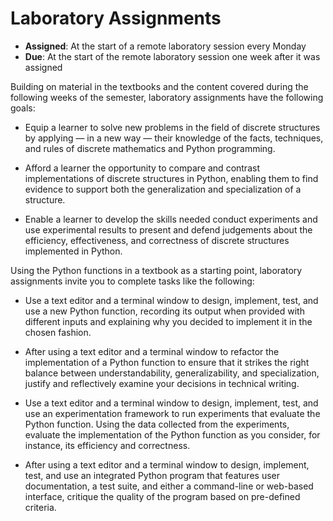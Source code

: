 # Laboratory Assignments

- **Assigned**: At the start of a remote laboratory session every Monday
- **Due**: At the start of the remote laboratory session one week after it was assigned

Building on material in the textbooks and the content covered during the
following weeks of the semester, laboratory assignments have the following
goals:

- Equip a learner to solve new problems in the field of discrete structures by
  applying &mdash; in a new way &mdash; their knowledge of the facts, techniques,
  and rules of discrete mathematics and Python programming.

- Afford a learner the opportunity to compare and contrast implementations of
  discrete structures in Python, enabling them to find evidence to support
  both the generalization and specialization of a structure.

- Enable a learner to develop the skills needed conduct experiments and use
  experimental results to present and defend judgements about the efficiency,
  effectiveness, and correctness of discrete structures implemented in Python.

Using the Python functions in a textbook as a starting point, laboratory
assignments invite you to complete tasks like the following:

- Use a text editor and a terminal window to design, implement, test, and use a
  new Python function, recording its output when provided with different inputs
  and explaining why you decided to implement it in the chosen fashion.

- After using a text editor and a terminal window to refactor the implementation
  of a Python function to ensure that it strikes the right balance between
  understandability, generalizability, and specialization, justify and
  reflectively examine your decisions in technical writing.

- Use a text editor and a terminal window to design, implement, test, and use an
  experimentation framework to run experiments that evaluate the Python
  function. Using the data collected from the experiments, evaluate the
  implementation of the Python function as you consider, for instance, its
  efficiency and correctness.

- After using a text editor and a terminal window to design, implement, test,
  and use an integrated Python program that features user documentation, a test
  suite, and either a command-line or web-based interface, critique the quality
  of the program based on pre-defined criteria.
